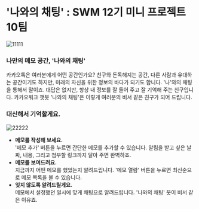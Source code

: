 # '나와의 채팅' : SWM 12기 미니 프로젝트 10팀

![11111](https://user-images.githubusercontent.com/28603140/116650444-110de080-a9bc-11eb-9f50-d4e55f849ac4.png)

### 나만의 메모 공간, '나와의 채팅'

카카오톡은 여러분에게 어떤 공간인가요? 친구와 돈독해지는 공간, 다른 사람과 유대하는 공간이기도 하지만, 미래의 자신을 위한 정보의 바다가 되기도 합니다. '나'와의 채팅을 통해서 말이죠. 대답은 없지만, 항상 내 정보를 잘 들어 주고 잘 기억해 주는 친구입니다. 카카오워크 챗봇 '나와의 채팅'은 이렇게 여러분의 비서 같은 친구가 되어 드립니다.

### 대신해서 기억할게요.

![22222](https://user-images.githubusercontent.com/28603140/116650447-12d7a400-a9bc-11eb-9b8d-b88bfec0e023.png)

- **메모를 작성해 보세요.**  
'메모 추가' 버튼을 누르면 간단한 메모를 추가할 수 있습니다. 알림을 받고 싶은 날짜, 내용, 그리고 첨부할 링크까지 달아 주면 완벽하죠.
- **메모를 보여드려요.**  
지금까지 어떤 메모를 했었는지 알려드립니다. '메모 열람' 버튼을 누르면 최신순으로 메모 목록을 볼 수 있습니다.
- **잊지 않도록 알려드릴게요.**  
메모에서 설정했던 일시에 맞게 채팅으로 알려드립니다. '나와의 채팅' 봇이 비서 같은 이유죠.
